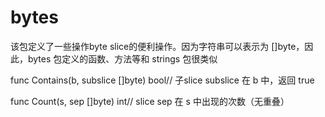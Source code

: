 # bytes

该包定义了一些操作byte slice的便利操作。因为字符串可以表示为 []byte，因此，bytes 包定义的函数、方法等和 strings 包很类似

func Contains(b, subslice []byte) bool// 子slice subslice 在 b 中，返回 true

func Count(s, sep []byte) int// slice sep 在 s 中出现的次数（无重叠）
